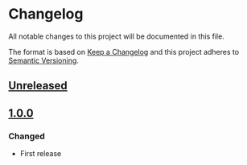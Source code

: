 # Changelog

All notable changes to this project will be documented in this file.

The format is based on [Keep a Changelog](https://keepachangelog.com/en/1.0.0/)
and this project adheres to [Semantic Versioning](https://semver.org/spec/v2.0.0.html).

## [Unreleased]

## [1.0.0]
### Changed
- First release

[Unreleased]: https://github.com/cucumber/action-publish-cpan/compare/v1.0.0...HEAD
[1.0.0]: https://github.com/cucumber/action-publish-cpan/compare/f7783d0d66d47232eb70b0890630ad43271fc26e...v1.0.0

